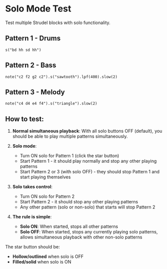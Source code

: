 # Solo Mode Test

Test multiple Strudel blocks with solo functionality.

## Pattern 1 - Drums

```strudel
s("bd hh sd hh")
```

## Pattern 2 - Bass

```strudel
note("c2 f2 g2 c2").s("sawtooth").lpf(400).slow(2)
```

## Pattern 3 - Melody

```strudel
note("c4 d4 e4 f4").s("triangle").slow(2)
```

## How to test:

1. **Normal simultaneous playback**: With all solo buttons OFF (default), you should be able to play multiple patterns simultaneously.

2. **Solo mode**:

    - Turn ON solo for Pattern 1 (click the star button)
    - Start Pattern 1 - it should play normally and stop any other playing patterns
    - Start Pattern 2 or 3 (with solo OFF) - they should stop Pattern 1 and start playing themselves

3. **Solo takes control**:

    - Turn ON solo for Pattern 2
    - Start Pattern 2 - it should stop any other playing patterns
    - Any other pattern (solo or non-solo) that starts will stop Pattern 2

4. **The rule is simple**:
    - **Solo ON**: When started, stops all other patterns
    - **Solo OFF**: When started, stops any currently playing solo patterns, allows simultaneous playback with other non-solo patterns

The star button should be:

-   **Hollow/outlined** when solo is OFF
-   **Filled/solid** when solo is ON
